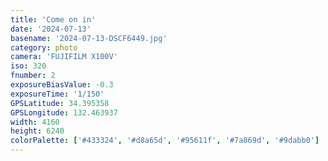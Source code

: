 ```yaml
---
title: 'Come on in'
date: '2024-07-13'
basename: '2024-07-13-DSCF6449.jpg'
category: photo
camera: 'FUJIFILM X100V'
iso: 320
fnumber: 2
exposureBiasValue: -0.3
exposureTime: '1/150'
GPSLatitude: 34.395358
GPSLongitude: 132.463937
width: 4160
height: 6240
colorPalette: ['#433324', '#d8a65d', '#95611f', '#7a869d', '#9dabb0']
---
```


